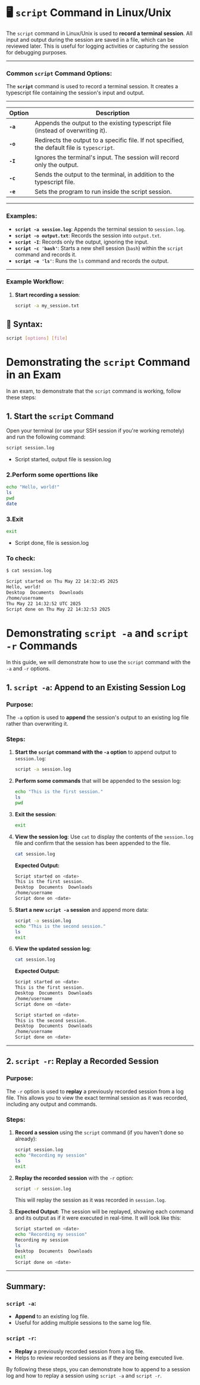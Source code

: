 # 🖥️ `script` Command in Linux/Unix

The `script` command in Linux/Unix is used to **record a terminal session**. All input and output during the session are saved in a file, which can be reviewed later. This is useful for logging activities or capturing the session for debugging purposes.


---

### Common `script` Command Options:

The **`script`** command is used to record a terminal session. It creates a typescript file containing the session's input and output.

---

| **Option** | **Description** |
|------------|-----------------|
| **`-a`**   | Appends the output to the existing typescript file (instead of overwriting it). |
| **`-o`**   | Redirects the output to a specific file. If not specified, the default file is `typescript`. |
| **`-I`**   | Ignores the terminal's input. The session will record only the output. |
| **`-c`**   | Sends the output to the terminal, in addition to the typescript file. |
| **`-e`**   | Sets the program to run inside the script session. |

---

### Examples:

- **`script -a session.log`**: Appends the terminal session to `session.log`.
- **`script -o output.txt`**: Records the session into `output.txt`.
- **`script -I`**: Records only the output, ignoring the input.
- **`script -c 'bash'`**: Starts a new shell session (`bash`) within the `script` command and records it.
- **`script -e 'ls'`**: Runs the `ls` command and records the output.

---

### Example Workflow:

1. **Start recording a session**:
   ```bash
   script -a my_session.txt

## 📝 Syntax:
```bash
script [options] [file]
```
# Demonstrating the `script` Command in an Exam

In an exam, to demonstrate that the `script` command is working, follow these steps:

## 1. Start the `script` Command

Open your terminal (or use your SSH session if you're working remotely) and run the following command:
```bash
script session.log
```
- Script started, output file is session.log

### 2.Perform some operttions like 
```bash
echo "Hello, world!"
ls
pwd
date
```

### 3.Exit
```bash
exit
```

- Script done, file is session.log


### To check:
```bash
$ cat session.log

```
```bash
Script started on Thu May 22 14:32:45 2025
Hello, world!
Desktop  Documents  Downloads
/home/username
Thu May 22 14:32:52 UTC 2025
Script done on Thu May 22 14:32:53 2025
```



# Demonstrating `script -a` and `script -r` Commands

In this guide, we will demonstrate how to use the `script` command with the `-a` and `-r` options.

## 1. `script -a`: Append to an Existing Session Log

### Purpose:
The `-a` option is used to **append** the session's output to an existing log file rather than overwriting it.

### Steps:

1. **Start the `script` command with the `-a` option** to append output to `session.log`:
    ```bash
    script -a session.log
    ```

2. **Perform some commands** that will be appended to the session log:
    ```bash
    echo "This is the first session."
    ls
    pwd
    ```

3. **Exit the session**:
    ```bash
    exit
    ```

4. **View the session log**:
    Use `cat` to display the contents of the `session.log` file and confirm that the session has been appended to the file.
    ```bash
    cat session.log
    ```

    **Expected Output:**
    ```bash
    Script started on <date>
    This is the first session.
    Desktop  Documents  Downloads
    /home/username
    Script done on <date>
    ```

5. **Start a new `script -a` session** and append more data:
    ```bash
    script -a session.log
    echo "This is the second session."
    ls
    exit
    ```

6. **View the updated session log**:
    ```bash
    cat session.log
    ```

    **Expected Output:**
    ```bash
    Script started on <date>
    This is the first session.
    Desktop  Documents  Downloads
    /home/username
    Script done on <date>

    Script started on <date>
    This is the second session.
    Desktop  Documents  Downloads
    /home/username
    Script done on <date>
    ```

---

## 2. `script -r`: Replay a Recorded Session

### Purpose:
The `-r` option is used to **replay** a previously recorded session from a log file. This allows you to view the exact terminal session as it was recorded, including any output and commands.

### Steps:

1. **Record a session** using the `script` command (if you haven't done so already):
    ```bash
    script session.log
    echo "Recording my session"
    ls
    exit
    ```

2. **Replay the recorded session** with the `-r` option:
    ```bash
    script -r session.log
    ```

    This will replay the session as it was recorded in `session.log`.

3. **Expected Output**:
    The session will be replayed, showing each command and its output as if it were executed in real-time. It will look like this:
    ```bash
    Script started on <date>
    echo "Recording my session"
    Recording my session
    ls
    Desktop  Documents  Downloads
    exit
    Script done on <date>
    ```

---

## Summary:

### `script -a`:
- **Append** to an existing log file.
- Useful for adding multiple sessions to the same log file.

### `script -r`:
- **Replay** a previously recorded session from a log file.
- Helps to review recorded sessions as if they are being executed live.

By following these steps, you can demonstrate how to append to a session log and how to replay a session using `script -a` and `script -r`.

